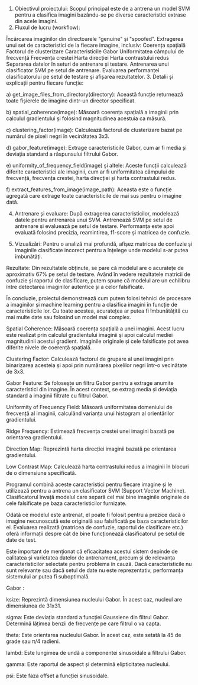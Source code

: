 1. Obiectivul proiectului:
Scopul principal este de a antrena un model SVM pentru a clasifica imagini bazându-se pe diverse caracteristici extrase din acele imagini.
2. Fluxul de lucru (workflow):

Încărcarea imaginilor din directoarele "genuine" și "spoofed".
Extragerea unui set de caracteristici de la fiecare imagine, inclusiv:
Coerența spațială
Factorul de clusterizare
Caracteristicile Gabor
Uniformitatea câmpului de frecvență
Frecvența crestei
Harta direcției
Harta contrastului redus
Separarea datelor în seturi de antrenare și testare.
Antrenarea unui clasificator SVM pe setul de antrenare.
Evaluarea performanței clasificatorului pe setul de testare și afișarea rezultatelor.
3. Detalii și explicații pentru fiecare funcție:

a) get_image_files_from_directory(directory):
Această funcție returnează toate fișierele de imagine dintr-un director specificat.

b) spatial_coherence(image):
Măsoară coerența spațială a imaginii prin calculul gradientului și folosind magnitudinea acestuia ca măsură.

c) clustering_factor(image):
Calculează factorul de clusterizare bazat pe numărul de pixeli negri în vecinătatea 3x3.

d) gabor_feature(image):
Extrage caracteristicile Gabor, cum ar fi media și deviația standard a răspunsului filtrului Gabor.

e) uniformity_of_frequency_field(image) și altele:
Aceste funcții calculează diferite caracteristici ale imaginii, cum ar fi uniformitatea câmpului de frecvență, frecvența crestei, harta direcției și harta contrastului redus.

f) extract_features_from_image(image_path):
Aceasta este o funcție agregată care extrage toate caracteristicile de mai sus pentru o imagine dată.

4. Antrenare și evaluare:
După extragerea caracteristicilor, modelează datele pentru antrenarea unui SVM. Antrenează SVM pe setul de antrenare și evaluează pe setul de testare.
Performanța este apoi evaluată folosind precizia, reamintirea, f1-score și matricea de confuzie.

5. Vizualizări:
Pentru o analiză mai profundă, afișez matricea de confuzie și imaginile clasificate incorect pentru a înțelege unde modelul s-ar putea îmbunătăți.

Rezultate:
Din rezultatele obținute, se pare că modelul are o acuratețe de aproximativ 67% pe setul de testare. Având în vedere rezultatele matricii de confuzie și raportul de clasificare,
 putem spune că modelul are un echilibru între detectarea imaginilor autentice și a celor falsificate.

În concluzie, proiectul demonstrează cum putem folosi tehnici de procesare a imaginilor și machine learning pentru a clasifica imagini în funcție de caracteristicile lor.
 Cu toate acestea, acuratețea ar putea fi îmbunătățită cu mai multe date sau folosind un model mai complex.
 
 


Spatial Coherence: Măsoară coerența spațială a unei imagini. Acest lucru este realizat prin calculul gradientului imaginii și apoi calculul mediei magnitudinii acestui gradient.
 Imaginile originale și cele falsificate pot avea diferite nivele de coerență spațială.

Clustering Factor: Calculează factorul de grupare al unei imagini prin binarizarea acesteia și apoi prin numărarea pixelilor negri într-o vecinătate de 3x3.

Gabor Feature: Se folosește un filtru Gabor pentru a extrage anumite caracteristici din imagine. În acest context, se extrag media și deviația standard a imaginii filtrate cu filtrul Gabor.

Uniformity of Frequency Field: Măsoară uniformitatea domeniului de frecvență al imaginii, calculând varianța unui histogram al orientărilor gradientului.

Ridge Frequency: Estimează frecvența crestei unei imagini bazată pe orientarea gradientului.

Direction Map: Reprezintă harta direcției imaginii bazată pe orientarea gradientului.

Low Contrast Map: Calculează harta contrastului redus a imaginii în blocuri de o dimensiune specificată.

Programul combină aceste caracteristici pentru fiecare imagine și le utilizează pentru a antrena un clasificator SVM (Support Vector Machine).
 Clasificatorul învață modelul care separă cel mai bine imaginile originale de cele falsificate pe baza caracteristicilor furnizate.

Odată ce modelul este antrenat, el poate fi folosit pentru a prezice dacă o imagine necunoscută este originală sau falsificată pe baza caracteristicilor ei.
Evaluarea realizată (matricea de confuzie, raportul de clasificare etc.) oferă informații despre cât de bine funcționează clasificatorul pe setul de date de test.

Este important de menționat că eficacitatea acestui sistem depinde de calitatea și varietatea datelor de antrenament, precum și de relevanța caracteristicilor selectate pentru problema în cauză.
 Dacă caracteristicile nu sunt relevante sau dacă setul de date nu este reprezentativ, performanța sistemului ar putea fi suboptimală.
 
 
Gabor :  
 
ksize: Reprezintă dimensiunea nucleului Gabor. În acest caz, nucleul are dimensiunea de 31x31.

sigma: Este deviația standard a funcției Gaussiene din filtrul Gabor. Determină lățimea benzii de frecvențe pe care filtrul o va capta.

theta: Este orientarea nucleului Gabor. În acest caz, este setată la 45 de grade sau π/4 radieni.

lambd: Este lungimea de undă a componentei sinusoidale a filtrului Gabor.

gamma: Este raportul de aspect și determină elipticitatea nucleului.

psi: Este faza offset a funcției sinusoidale.
